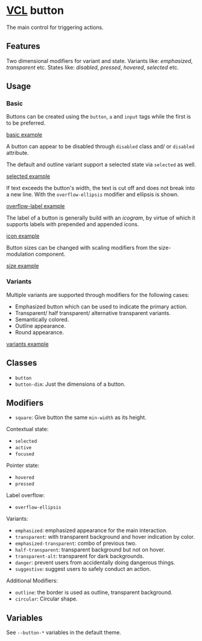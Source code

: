 # [VCL](https://vcl.github.io/) button

The main control for triggering actions.

## Features

Two dimensional modifiers for variant and state.
Variants like: _emphasized_, _transparent_ etc.
States like: _disabled_, _pressed_, _hovered_, _selected_ etc.

## Usage

### Basic

Buttons can be created using the `button`, `a` and
`input` tags while the first is to be preferred.

[basic example](/demo/example-basic.html)

A button can appear to be disabled through `disabled` class and/ or
`disabled` attribute.

The default and outline variant support a selected state via `selected` as well.

[selected example](/demo/example-selected.html)

If text exceeds the button's width, the text is cut off and does not break
into a new line. With the `overflow-ellipsis` modifier and
ellipsis is shown.

[overflow-label example](/demo/example-overflow-label.html)

The label of a button is generally build with an _icogram_,
by virtue of which it supports labels with prepended and appended icons.

[icon example](/demo/example-icon.html)

Button sizes can be changed with scaling modifiers from the
size-modulation component.

[size example](/demo/example-size.html)

### Variants

Multiple variants are supported through modifiers for the following cases:

- Emphasized button which can be used to indicate the primary action.
- Transparent/ half transparent/ alternative transparent variants.
- Semantically colored.
- Outline appearance.
- Round appearance.

[variants example](/demo/example-variants.html)

## Classes

- `button`
- `button-dim`: Just the dimensions of a button.

## Modifiers

- `square`: Give button the same `min-width` as its height.

Contextual state:

- `selected`
- `active`
- `focused`

Pointer state:

- `hovered`
- `pressed`

Label overflow:

- `overflow-ellipsis`

Variants:

- `emphasized`: emphasized appearance for the main interaction.
- `transparent`: with transparent background and hover indication by color.
- `emphasized-transparent`: combo of previous two.
- `half-transparent`: transparent background but not on hover.
- `transparent-alt`: transparent for dark backgrounds.
- `danger`: prevent users from accidentally doing dangerous things.
- `suggestive`: suggest users to safely conduct an action.

Additional Modifiers:

- `outline`: the border is used as outline, transparent background.
- `circular`: Circular shape.

## Variables

See `--button-*` variables in the default theme.
